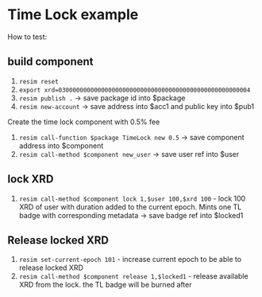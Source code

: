 # Time Lock example

How to test:

## build component

1. `resim reset`
1. `export xrd=030000000000000000000000000000000000000000000000000004`
1. `resim publish .` -> save package id into $package
1. `resim new-account` -> save address into $acc1 and public key into $pub1

Create the time lock component with 0.5% fee
1. `resim call-function $package TimeLock new 0.5` -> save component address into $component
1. `resim call-method $component new_user` -> save user ref into $user

## lock XRD
1. `resim call-method $component lock 1,$user 100,$xrd 100` - lock 100 XRD of user with duration added to the current epoch. Mints one TL badge with corresponding metadata -> save badge ref into $locked1

## Release locked XRD
1. `resim set-current-epoch 101` - increase current epoch to be able to release locked XRD
1. `resim call-method $component release 1,$locked1` - release available XRD from the lock. the TL badge will be burned after 